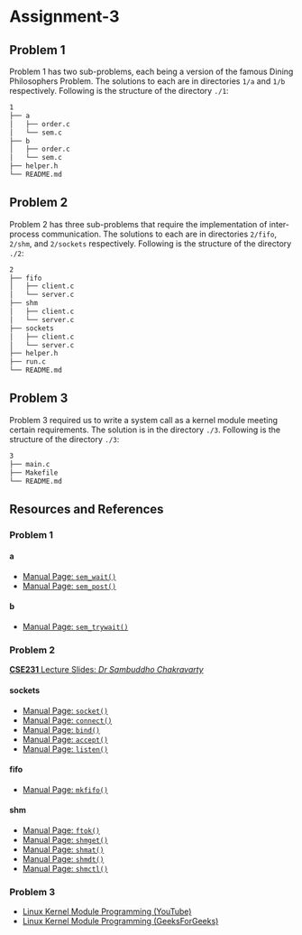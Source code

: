 # Assignment-3

## Problem 1

Problem 1 has two sub-problems, each being a version of the famous Dining Philosophers Problem. The solutions to each are in directories `1/a` and `1/b` respectively. Following is the structure of the directory `./1`:

```bash
1
├── a
│   ├── order.c
│   └── sem.c
├── b
│   ├── order.c
│   └── sem.c
├── helper.h
└── README.md
```

## Problem 2

Problem 2 has three sub-problems that require the implementation of inter-process communication. The solutions to each are in directories `2/fifo`, `2/shm`, and `2/sockets` respectively. Following is the structure of the directory `./2`:

```bash
2
├── fifo
│   ├── client.c
│   └── server.c
├── shm
│   ├── client.c
│   └── server.c
├── sockets
│   ├── client.c
│   └── server.c
├── helper.h
├── run.c
└── README.md
```

## Problem 3

Problem 3 required us to write a system call as a kernel module meeting certain requirements. The solution is in the directory `./3`. Following is the structure of the directory `./3`:

```bash
3
├── main.c
├── Makefile
└── README.md
```

## Resources and References

### Problem 1

#### a

- [Manual Page: `sem_wait()`](https://man7.org/linux/man-pages/man3/sem_timedwait.3.html)
- [Manual Page: `sem_post()`](https://man7.org/linux/man-pages/man3/sem_post.3.html)

#### b
- [Manual Page: `sem_trywait()`](https://man7.org/linux/man-pages/man3/sem_timedwait.3.html)

### Problem 2

[**CSE231** Lecture Slides: *Dr Sambuddho Chakravarty*](https://drive.google.com/file/d/1Rb3mEzsDxChImM1L72_5yoOQ6acMSByi/view)

#### sockets

- [Manual Page: `socket()`](https://man7.org/linux/man-pages/man2/socket.2.html)
- [Manual Page: `connect()`](https://man7.org/linux/man-pages/man2/connect.2.html)
- [Manual Page: `bind()`](https://man7.org/linux/man-pages/man2/bind.2.html)
- [Manual Page: `accept()`](https://man7.org/linux/man-pages/man2/accept.2.html)
- [Manual Page: `listen()`](https://man7.org/linux/man-pages/man2/listen.2.html)

#### fifo
- [Manual Page: `mkfifo()`](https://man7.org/linux/man-pages/man3/mkfifo.3.html)

#### shm
- [Manual Page: `ftok()`](https://man7.org/linux/man-pages/man3/ftok.3.html)
- [Manual Page: `shmget()`](https://man7.org/linux/man-pages/man2/shmget.2.html)
- [Manual Page: `shmat()`](https://man7.org/linux/man-pages/man3/shmat.3p.html)
- [Manual Page: `shmdt()`](https://man7.org/linux/man-pages/man3/shmdt.3p.html)
- [Manual Page: `shmctl()`](https://man7.org/linux/man-pages/man2/shmctl.2.html)

### Problem 3

- [Linux Kernel Module Programming (YouTube)](https://youtu.be/4z-nSTxUAIA)
- [Linux Kernel Module Programming (GeeksForGeeks)](https://www.geeksforgeeks.org/linux-kernel-module-programming-hello-world-program/)
